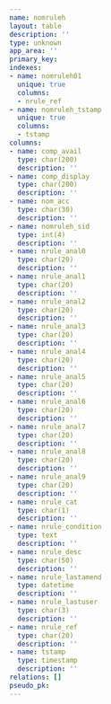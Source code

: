 ```yaml
---
name: nomruleh
layout: table
description: ''
type: unknown
app_area: ''
primary_key: 
indexes:
- name: nomruleh01
  unique: true
  columns:
  - nrule_ref
- name: nomruleh_tstamp
  unique: true
  columns:
  - tstamp
columns:
- name: comp_avail
  type: char(200)
  description: ''
- name: comp_display
  type: char(200)
  description: ''
- name: nom_acc
  type: char(30)
  description: ''
- name: nomruleh_sid
  type: int(4)
  description: ''
- name: nrule_anal0
  type: char(20)
  description: ''
- name: nrule_anal1
  type: char(20)
  description: ''
- name: nrule_anal2
  type: char(20)
  description: ''
- name: nrule_anal3
  type: char(20)
  description: ''
- name: nrule_anal4
  type: char(20)
  description: ''
- name: nrule_anal5
  type: char(20)
  description: ''
- name: nrule_anal6
  type: char(20)
  description: ''
- name: nrule_anal7
  type: char(20)
  description: ''
- name: nrule_anal8
  type: char(20)
  description: ''
- name: nrule_anal9
  type: char(20)
  description: ''
- name: nrule_cat
  type: char(1)
  description: ''
- name: nrule_condition
  type: text
  description: ''
- name: nrule_desc
  type: char(50)
  description: ''
- name: nrule_lastamend
  type: datetime
  description: ''
- name: nrule_lastuser
  type: char(3)
  description: ''
- name: nrule_ref
  type: char(20)
  description: ''
- name: tstamp
  type: timestamp
  description: ''
relations: []
pseudo_pk: 
---
```


